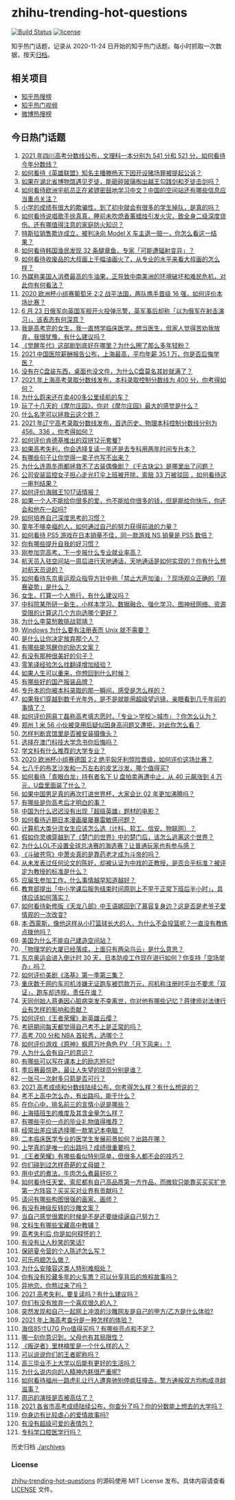 # zhihu-trending-hot-questions

[![Build Status](https://github.com/justjavac/zhihu-trending-hot-questions/workflows/ci/badge.svg?branch=master)](https://github.com/justjavac/zhihu-trending-hot-questions/actions)
[![license](https://img.shields.io/github/license/justjavac/zhihu-trending-hot-questions)](https://github.com/justjavac/zhihu-trending-hot-questions/blob/master/LICENSE)

知乎热门话题，记录从 2020-11-24 日开始的知乎热门话题。每小时抓取一次数据，按天[归档](./archives)。

## 相关项目

- [知乎热搜榜](https://github.com/justjavac/zhihu-trending-top-search)
- [知乎热门视频](https://github.com/justjavac/zhihu-trending-hot-video)
- [微博热搜榜](https://github.com/justjavac/weibo-trending-hot-search)

## 今日热门话题

<!-- BEGIN -->
<!-- 最后更新时间 Thu Jun 24 2021 12:02:30 GMT+0800 (China Standard Time) -->

1. [2021 年四川高考分数线公布，文理科一本分别为 541 分和 521
   分，如何看待今年分数线？](https://www.zhihu.com/question/466835029)
2. [如何看待《英雄联盟》知名主播滕杨天下因开设赌场罪被提起公诉？](https://www.zhihu.com/question/464376334)
3. [如果在湖北省博物馆遇见歹徒，能砸碎玻璃掏出越王勾践剑和歹徒击剑吗？](https://www.zhihu.com/question/466117995)
4. [如何看待欧洲宇航员正在紧锣密鼓地学习中文？中国的空间站还有哪些信息应当重点关注？](https://www.zhihu.com/question/466521697)
5. [小学的成绩有很大的欺骗性，到了初中就会有很多的学生掉队，是真的吗？](https://www.zhihu.com/question/433616847)
6. [如何看待说唱歌手徐真真，睡前未吹熄香薰蜡烛引发火灾，致全身二级深度烧伤。还有哪值得注意的家庭防火知识？](https://www.zhihu.com/question/466504088)
7. [特斯拉销售欺诈成立，被判决向 Model X
   车主退一赔一，你怎么看这一结果？](https://www.zhihu.com/question/466355841)
8. [如何看待韩国渔民发现 32 条腿章鱼，专家「可能遭辐射变异」？](https://www.zhihu.com/question/466878537)
9. [如何看待收废品的大叔画上千幅油画火了，从专业的水平来看大叔画的怎么样？](https://www.zhihu.com/question/466839329)
10. [外媒称美国人消费最高的牛油果，正导致中南美洲的环境破坏和难民危机，对此你有何看法？](https://www.zhihu.com/question/466723204)
11. [2020 欧洲杯小组赛葡萄牙 2:2 战平法国，两队携手晋级 16
    强，如何评价本场比赛？](https://www.zhihu.com/question/466781763)
12. [6 月 23
    日俄军向英国军舰开火投弹示警，英军事后却称「以为俄军在射击演习」，该表态有何深意？](https://www.zhihu.com/question/466882658)
13. [我是高考完的女生，我一直想学临床医学，想当医生，但家人觉得苦劝我放弃，我很犹豫，有什么建议吗？](https://www.zhihu.com/question/465870397)
14. [《觉醒年代》这部剧到底好在哪里？为什么圈了那么多年轻粉？](https://www.zhihu.com/question/459410613)
15. [2021 中国医院薪酬报告公布，上海最高，平均年薪 35.1
    万，你是否后悔学医？](https://www.zhihu.com/question/466745043)
16. [没有在C盘装东西，桌面也没文件，为什么C盘莫名其妙就满了？](https://www.zhihu.com/question/456677257)
17. [2021 年上海高考录取分数线发布，本科录取控制分数线为 400
    分，你考得如何？](https://www.zhihu.com/question/466830077)
18. [为什么蔚来还在卖400多公里续航的车？](https://www.zhihu.com/question/465399311)
19. [玩了十几天的《摩尔庄园》，你对《摩尔庄园》最大的感觉是什么？](https://www.zhihu.com/question/465468791)
20. [什么名字可以拯救云这个姓？](https://www.zhihu.com/question/374976506)
21. [2021 年辽宁高考录取分数线发布，首选历史、物理本科控制分数线分别为 456、336
    ，你考得如何？](https://www.zhihu.com/question/466830812)
22. [如何评价肯德基推出的双拼12元套餐?](https://www.zhihu.com/question/466259792)
23. [如果高考失利，你会选择复读一年还是去专科用两年时间专升本？](https://www.zhihu.com/question/328514956)
24. [有哪些句子让你觉得一辈子也写不出来？](https://www.zhihu.com/question/452901323)
25. [为什么连周冬雨都拯救不了古装偶像剧？《千古玦尘》是哪里出了问题？](https://www.zhihu.com/question/465674599)
26. [公司安装监控女子担心走光打伞上班被开除，索赔 33 万被驳回
    ，如何看待这一审判结果？](https://www.zhihu.com/question/466782388)
27. [如何评价海贼王1017话情报？](https://www.zhihu.com/question/466609680)
28. [如果一个人不能给你很多的爱，也不能给你很多的钱，但是能给你快乐，你还会和他在一起吗?](https://www.zhihu.com/question/458007669)
29. [如何培养自己深度思考的习惯？](https://www.zhihu.com/question/290935221)
30. [童年不够幸福的人，如何通过自己的努力获得前进的力量？](https://www.zhihu.com/question/465576258)
31. [如何看待 PS5 游戏在日本销量不佳，同一款游戏 NS 销量是 PS5
    数倍？](https://www.zhihu.com/question/466531473)
32. [你有哪些提升自我的好习惯？](https://www.zhihu.com/question/362989562)
33. [刚参加完高考，下一步报什么专业就业率高？](https://www.zhihu.com/question/328517811)
34. [航天员入驻空间站一周后进行天地通话，天地通话是如何实现的？你有什么想对航天员说的？](https://www.zhihu.com/question/466697140)
35. [如何看待东京奥运观众指导方针中称「禁止大声加油」？现场观众正确的「观赛姿势」是什么？](https://www.zhihu.com/question/466962170)
36. [女生，打算一个人旅行，有什么建议吗？](https://www.zhihu.com/question/464649954)
37. [中科院某所研一新生，小样本学习、数据融合、强化学习、图神经网络、资源受限的计算这几个方向选哪个更好？](https://www.zhihu.com/question/464363782)
38. [为什么李莫愁敢挑战郭靖？](https://www.zhihu.com/question/465518635)
39. [Windows 为什么要有注册表而 Unix 就不需要？](https://www.zhihu.com/question/20443070)
40. [是什么让你决定放弃那个人？](https://www.zhihu.com/question/392671085)
41. [有哪些能骂醒你的励志文案？](https://www.zhihu.com/question/460383067)
42. [有没有那种很美好的句子？](https://www.zhihu.com/question/455376898)
43. [零笔译经验怎么找翻译增加经验？](https://www.zhihu.com/question/29739922)
44. [如果人生可以重来，你想回到什么时候？](https://www.zhihu.com/question/464216630)
45. [有哪些好的国产服装品牌？](https://www.zhihu.com/question/22012673)
46. [专升本的你被本科录取的那一瞬间，感受是怎么样的？](https://www.zhihu.com/question/319798509)
47. [如果我们穿越到数千光年外，是不是就能用超级望远镜，亲眼看到几千年前的事情了？](https://www.zhihu.com/question/429699064)
48. [如何评价网易丁磊称高考填志愿时，「专业＞学校＞城市」？你怎么认为？](https://www.zhihu.com/question/466700024)
49. [郑州 1 米 56
    小伙被录用后疑似因身高问题又遭拒，对此你怎么看？](https://www.zhihu.com/question/466582127)
50. [怎样判断宾馆里是否被安装摄像头？](https://www.zhihu.com/question/24929266)
51. [选择在澳门科技大学念书你后悔吗？](https://www.zhihu.com/question/395824634)
52. [学文科有什么推荐的大学专业？](https://www.zhihu.com/question/377182672)
53. [2020 欧洲杯小组赛德国 2:2
    绝平匈牙利惊险晋级，如何评价这场比赛？](https://www.zhihu.com/question/466949144)
54. [七八千的布艺沙发和一万左右的皮艺沙发，哪个值得买?](https://www.zhihu.com/question/341967701)
55. [如何看待「青眼白龙」持有者名下 U 盘拍卖再遭中止，从 40 元飙涨到 4
    万元，U盘里面装了什么？](https://www.zhihu.com/question/466587646)
56. [如果中国男足真的再次打进世界杯，大家会比 02 年更加沸腾吗？](https://www.zhihu.com/question/463752483)
57. [有哪些是你高考后才明白的事？](https://www.zhihu.com/question/51343040)
58. [中国为什么迟迟没有出现「超级英雄」题材的电影？](https://www.zhihu.com/question/55011793)
59. [如何看待近期日本漫画屡屡暴雷敏感问题？](https://www.zhihu.com/question/465217223)
60. [计算机大类分流女生应该怎么选（计科、软工、信安、物联网）？](https://www.zhihu.com/question/464081479)
61. [假如你灵魂穿越到了《楚门的世界》中的楚门后，该怎么逃离这个世界？](https://www.zhihu.com/question/463821503)
62. [为什么LOL不设置全球总决赛的海选赛？让普通玩家也有参与感？](https://www.zhihu.com/question/348029119)
63. [《斗破苍穹》中萧炎真的是靠药老才成为斗帝的吗？](https://www.zhihu.com/question/325197543)
64. [从未发表过任何论文的陈好，却被认证为中戏的正教授，是否合乎标准？被评定为教授的标准是什么？](https://www.zhihu.com/question/466544935)
65. [应届生参加工作，什么事情越早知道越好？](https://www.zhihu.com/question/407372614)
66. [教育部提出「中小学课后服务结束时间原则上不早于正常下班后半小时」，具体应该如何落实？](https://www.zhihu.com/question/466568287)
67. [如何看待新修版《天龙八部》中王语嫣回到了慕容复身边？这是否是老爷子爱情观的一次改变?](https://www.zhihu.com/question/466375037)
68. [本·西蒙斯，像他这样从小打篮球长大的人，为什么不会投篮呢？一直没有教练点拨他吗？](https://www.zhihu.com/question/466334440)
69. [美国为什么不能自己建造空间站？](https://www.zhihu.com/question/466163410)
70. [「物理学的大厦已经落成，上面只有两朵乌云」是什么意思？](https://www.zhihu.com/question/319790208)
71. [东京奥运会进入倒计时 30
    天，日本防疫工作现在进行如何？你支持「空场举办」吗？](https://www.zhihu.com/question/466695575)
72. [如何评价美剧《洛基》第一季第三集？](https://www.zhihu.com/question/466766242)
73. [重庆数千网约车司机涉嫌无证跑车被罚款万元，司机称注册时平台不要求「双证」，跑车却违规，责任在谁？](https://www.zhihu.com/question/466706473)
74. [天同创始人蒋勇因心脏病突发不幸离世，你对他有哪些记忆？蒋律师对法律行业有怎样的影响和贡献？](https://www.zhihu.com/question/466834495)
75. [如何评价《王者荣耀》新英雄云缨？](https://www.zhihu.com/question/456762502)
76. [考研期间每天都觉得自己考不上是正常的吗？](https://www.zhihu.com/question/465105306)
77. [高考 700 分和 NBA 首轮秀，选哪个？](https://www.zhihu.com/question/464138535)
78. [如何评价游戏《原神》枫原万叶角色 PV 「月下风来」？](https://www.zhihu.com/question/466741628)
79. [人为什么会有自己的意识？](https://www.zhihu.com/question/25852574)
80. [有哪些可以写在课本上的励志短句?](https://www.zhihu.com/question/370697717)
81. [季后赛最惊艳，最让人失望的球员分别是谁？](https://www.zhihu.com/question/466186916)
82. [一张弓一次射多只箭是否可行？](https://www.zhihu.com/question/304821244)
83. [2021 高考成绩和分数线陆续公布，你考得怎么样？有什么想说的？](https://www.zhihu.com/question/466687251)
84. [考不上高中怎么办，有出路吗，能干什么？](https://www.zhihu.com/question/465806019)
85. [在你心中，排名前三的言情小说是哪些？](https://www.zhihu.com/question/381690632)
86. [上海插班生的难度及其含金量怎么样？](https://www.zhihu.com/question/406103266)
87. [有哪些平价一点的毕业礼物值得推荐？](https://www.zhihu.com/question/392825138)
88. [经常出差应该选择哪一款笔记本电脑？](https://www.zhihu.com/question/35504318)
89. [二本临床医学专业的医学生发展前景如何？出路在哪？](https://www.zhihu.com/question/368279194)
90. [上学真的是唯一的出路吗？成绩很重要吗？](https://www.zhihu.com/question/466028296)
91. [《王者荣耀》有哪些看似特别简单，但很多人都不会的技巧？](https://www.zhihu.com/question/446136518)
92. [你们碰到过怎样奇葩的丈母娘？](https://www.zhihu.com/question/277706428)
93. [用中式的煮法，牛肉怎么煮最好吃？](https://www.zhihu.com/question/20739576)
94. [如何看待任天堂、索尼都有自己高品质第一方作品，而微软只能靠买买买扩充第一方阵容？买买买对业界有贡献吗？](https://www.zhihu.com/question/466608173)
95. [请问有哪些构图很强的画家、画师？](https://www.zhihu.com/question/464287491)
96. [有没有神级反转的沙雕文案？](https://www.zhihu.com/question/452293238)
97. [当自己感觉很累的时候是不是还要继续逼自己努力？](https://www.zhihu.com/question/23678611)
98. [文科生有哪些宝藏高中教辅？](https://www.zhihu.com/question/434586269)
99. [高考失利后,你是如何释怀的？](https://www.zhihu.com/question/282477570)
100. [有没有让人秒笑的笑话?](https://www.zhihu.com/question/466244043)
101. [保研夏令营的个人陈述怎么写？](https://www.zhihu.com/question/30606095)
102. [可乐鸡翅怎么做？](https://www.zhihu.com/question/30139966)
103. [为什么安陵容这类人特别难相处？](https://www.zhihu.com/question/465876363)
104. [你有没有珍藏多年的火车票？可以分享背后的旅程故事吗？](https://www.zhihu.com/question/466251300)
105. [异地恋，你熬过来了吗？](https://www.zhihu.com/question/456081793)
106. [2021 高考失利，要复读吗？有什么建议吗？](https://www.zhihu.com/question/464438124)
107. [你们有没有放弃一个喜欢很久的人？](https://www.zhihu.com/question/466274655)
108. [突然发现和自己一起网上冲浪的沙雕网友是自己的甲方/乙方是什么体验?](https://www.zhihu.com/question/465724596)
109. [2021 年上海高考查分是一种怎样的体验？](https://www.zhihu.com/question/463610724)
110. [海信85寸U7G Pro值得买吗？有哪些亮点和不足？](https://www.zhihu.com/question/465575735)
111. [哪一刻你意识到，父母也有其局限性？](https://www.zhihu.com/question/465553728)
112. [《叛逆者》里林楠笙是一个什么样的人？](https://www.zhihu.com/question/463791665)
113. [可以说说你们的王者昵称吗？](https://www.zhihu.com/question/442206137)
114. [高三毕业不上大学以后能有更好的生活吗？](https://www.zhihu.com/question/465162371)
115. [为什么说内向的人精神内耗很严重呢?](https://www.zhihu.com/question/438833344)
116. [如何看待福州一路虎礼让行人遭奔驰别停疯狂撞击，警方通报双方均构成寻衅滋事？](https://www.zhihu.com/question/466514894)
117. [周迅的演技是否被高估了？](https://www.zhihu.com/question/296224065)
118. [2021
     各省市高考成绩陆续公布，你查分了吗？你的分数能上想去的大学吗？](https://www.zhihu.com/question/466693006)
119. [你身边有比较虐心的爱情故事吗?](https://www.zhihu.com/question/352335209)
120. [有没有超级可爱的表情包？](https://www.zhihu.com/question/399465536)
121. [专科学口腔医学行吗？](https://www.zhihu.com/question/383445313)

<!-- END -->

历史归档 [./archives](./archives)

### License

[zhihu-trending-hot-questions](https://github.com/justjavac/zhihu-trending-hot-questions)
的源码使用 MIT License 发布。具体内容请查看 [LICENSE](./LICENSE) 文件。
